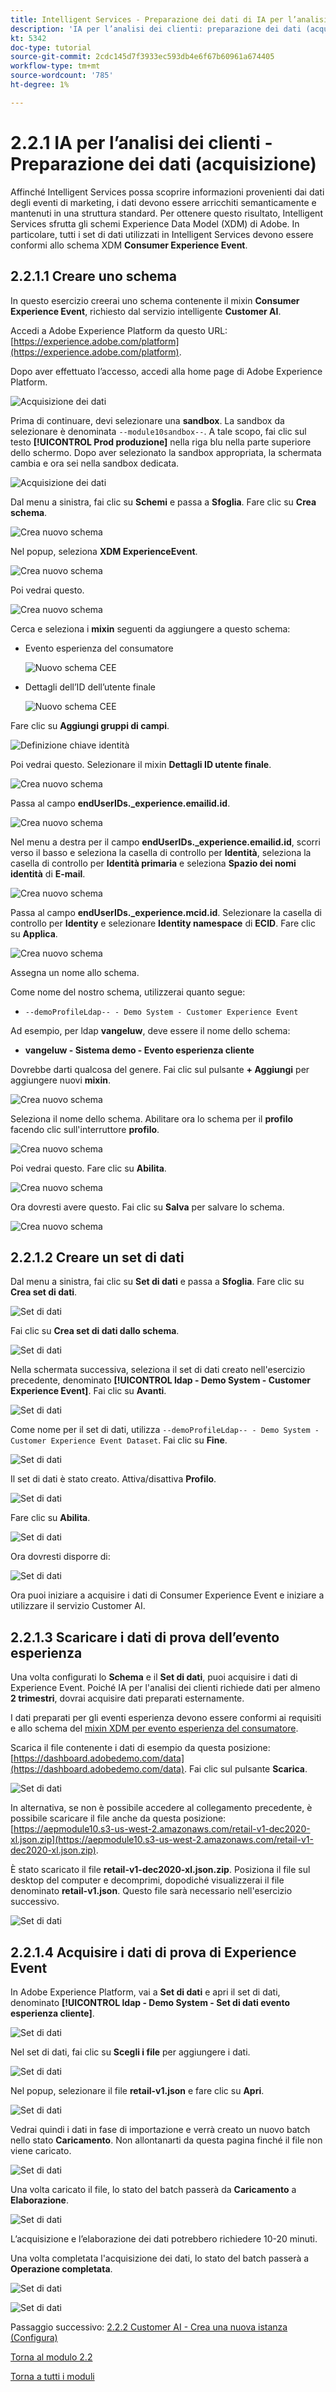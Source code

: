 ```yaml
---
title: Intelligent Services - Preparazione dei dati di IA per l’analisi dei clienti (acquisizione)
description: 'IA per l’analisi dei clienti: preparazione dei dati (acquisizione)'
kt: 5342
doc-type: tutorial
source-git-commit: 2cdc145d7f3933ec593db4e6f67b60961a674405
workflow-type: tm+mt
source-wordcount: '785'
ht-degree: 1%

---
```


# 2.2.1 IA per l’analisi dei clienti - Preparazione dei dati (acquisizione)

Affinché Intelligent Services possa scoprire informazioni provenienti dai dati degli eventi di marketing, i dati devono essere arricchiti semanticamente e mantenuti in una struttura standard. Per ottenere questo risultato, Intelligent Services sfrutta gli schemi Experience Data Model (XDM) di Adobe.
In particolare, tutti i set di dati utilizzati in Intelligent Services devono essere conformi allo schema XDM **Consumer Experience Event**.

## 2.2.1.1 Creare uno schema

In questo esercizio creerai uno schema contenente il mixin **Consumer Experience Event**, richiesto dal servizio intelligente **Customer AI**.

Accedi a Adobe Experience Platform da questo URL: [https://experience.adobe.com/platform](https://experience.adobe.com/platform).

Dopo aver effettuato l’accesso, accedi alla home page di Adobe Experience Platform.

![Acquisizione dei dati](../../datacollection/module1.2/images/home.png)

Prima di continuare, devi selezionare una **sandbox**. La sandbox da selezionare è denominata ``--module10sandbox--``. A tale scopo, fai clic sul testo **[!UICONTROL Prod produzione]** nella riga blu nella parte superiore dello schermo. Dopo aver selezionato la sandbox appropriata, la schermata cambia e ora sei nella sandbox dedicata.

![Acquisizione dei dati](../../datacollection/module1.2/images/sb1.png)

Dal menu a sinistra, fai clic su **Schemi** e passa a **Sfoglia**. Fare clic su **Crea schema**.

![Crea nuovo schema](./images/create-schema-button.png)

Nel popup, seleziona **XDM ExperienceEvent**.

![Crea nuovo schema](./images/xdmee.png)

Poi vedrai questo.

![Crea nuovo schema](./images/xdmee1.png)

Cerca e seleziona i **mixin** seguenti da aggiungere a questo schema:

- Evento esperienza del consumatore

  ![Nuovo schema CEE](./images/cee.png)

- Dettagli dell’ID dell’utente finale

  ![Nuovo schema CEE](./images/identitymap.png)

Fare clic su **Aggiungi gruppi di campi**.

![Definizione chiave identità](./images/addmixin.png)

Poi vedrai questo. Selezionare il mixin **Dettagli ID utente finale**.

![Crea nuovo schema](./images/eui1.png)

Passa al campo **endUserIDs._experience.emailid.id**.

![Crea nuovo schema](./images/eui2.png)

Nel menu a destra per il campo **endUserIDs._experience.emailid.id**, scorri verso il basso e seleziona la casella di controllo per **Identità**, seleziona la casella di controllo per **Identità primaria** e seleziona **Spazio dei nomi identità** di **E-mail**.

![Crea nuovo schema](./images/eui3.png)

Passa al campo **endUserIDs._experience.mcid.id**. Selezionare la casella di controllo per **Identity** e selezionare **Identity namespace** di **ECID**. Fare clic su **Applica**.

![Crea nuovo schema](./images/eui4.png)

Assegna un nome allo schema.

Come nome del nostro schema, utilizzerai quanto segue:

- `--demoProfileLdap-- - Demo System - Customer Experience Event`

Ad esempio, per ldap **vangeluw**, deve essere il nome dello schema:

- **vangeluw - Sistema demo - Evento esperienza cliente**

Dovrebbe darti qualcosa del genere. Fai clic sul pulsante **+ Aggiungi** per aggiungere nuovi **mixin**.

![Crea nuovo schema](./images/xdmee2.png)

Seleziona il nome dello schema. Abilitare ora lo schema per il **profilo** facendo clic sull&#39;interruttore **profilo**.

![Crea nuovo schema](./images/xdmee3.png)

Poi vedrai questo. Fare clic su **Abilita**.

![Crea nuovo schema](./images/xdmee4.png)

Ora dovresti avere questo. Fai clic su **Salva** per salvare lo schema.

![Crea nuovo schema](./images/xdmee5.png)

## 2.2.1.2 Creare un set di dati

Dal menu a sinistra, fai clic su **Set di dati** e passa a **Sfoglia**. Fare clic su **Crea set di dati**.

![Set di dati](./images/createds.png)

Fai clic su **Crea set di dati dallo schema**.

![Set di dati](./images/createdatasetfromschema.png)

Nella schermata successiva, seleziona il set di dati creato nell&#39;esercizio precedente, denominato **[!UICONTROL ldap - Demo System - Customer Experience Event]**. Fai clic su **Avanti**.

![Set di dati](./images/createds1.png)

Come nome per il set di dati, utilizza `--demoProfileLdap-- - Demo System - Customer Experience Event Dataset`. Fai clic su **Fine**.

![Set di dati](./images/createds2.png)

Il set di dati è stato creato. Attiva/disattiva **Profilo**.

![Set di dati](./images/createds3.png)

Fare clic su **Abilita**.

![Set di dati](./images/createds4.png)

Ora dovresti disporre di:

![Set di dati](./images/createds5.png)

Ora puoi iniziare a acquisire i dati di Consumer Experience Event e iniziare a utilizzare il servizio Customer AI.

## 2.2.1.3 Scaricare i dati di prova dell’evento esperienza

Una volta configurati lo **Schema** e il **Set di dati**, puoi acquisire i dati di Experience Event. Poiché IA per l&#39;analisi dei clienti richiede dati per almeno **2 trimestri**, dovrai acquisire dati preparati esternamente.

I dati preparati per gli eventi esperienza devono essere conformi ai requisiti e allo schema del [mixin XDM per evento esperienza del consumatore](https://github.com/adobe/xdm/blob/797cf4930d5a80799a095256302675b1362c9a15/docs/reference/context/experienceevent-consumer.schema.md).

Scarica il file contenente i dati di esempio da questa posizione: [https://dashboard.adobedemo.com/data](https://dashboard.adobedemo.com/data). Fai clic sul pulsante **Scarica**.

![Set di dati](./images/dsn1.png)

In alternativa, se non è possibile accedere al collegamento precedente, è possibile scaricare il file anche da questa posizione: [https://aepmodule10.s3-us-west-2.amazonaws.com/retail-v1-dec2020-xl.json.zip](https://aepmodule10.s3-us-west-2.amazonaws.com/retail-v1-dec2020-xl.json.zip).

È stato scaricato il file **retail-v1-dec2020-xl.json.zip**. Posiziona il file sul desktop del computer e decomprimi, dopodiché visualizzerai il file denominato **retail-v1.json**. Questo file sarà necessario nell&#39;esercizio successivo.

![Set di dati](./images/ingest.png)

## 2.2.1.4 Acquisire i dati di prova di Experience Event

In Adobe Experience Platform, vai a **Set di dati** e apri il set di dati, denominato **[!UICONTROL ldap - Demo System - Set di dati evento esperienza cliente]**.

![Set di dati](./images/ingest1.png)

Nel set di dati, fai clic su **Scegli i file** per aggiungere i dati.

![Set di dati](./images/ingest2.png)

Nel popup, selezionare il file **retail-v1.json** e fare clic su **Apri**.

![Set di dati](./images/ingest3.png)

Vedrai quindi i dati in fase di importazione e verrà creato un nuovo batch nello stato **Caricamento**. Non allontanarti da questa pagina finché il file non viene caricato.

![Set di dati](./images/ingest4.png)

Una volta caricato il file, lo stato del batch passerà da **Caricamento** a **Elaborazione**.

![Set di dati](./images/ingest5.png)

L’acquisizione e l’elaborazione dei dati potrebbero richiedere 10-20 minuti.

Una volta completata l&#39;acquisizione dei dati, lo stato del batch passerà a **Operazione completata**.

![Set di dati](./images/ingest7.png)

![Set di dati](./images/ingest8.png)

Passaggio successivo: [2.2.2 Customer AI - Crea una nuova istanza (Configura)](./ex2.md)

[Torna al modulo 2.2](./intelligent-services.md)

[Torna a tutti i moduli](./../../../overview.md)

